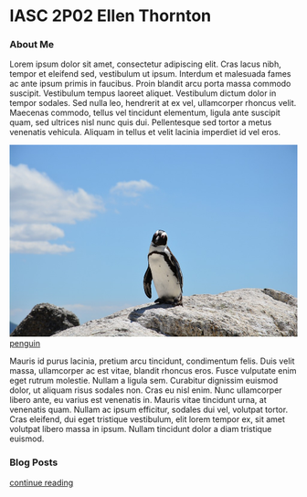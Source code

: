 # IASC 2P02 Ellen Thornton

### About Me

Lorem ipsum dolor sit amet, consectetur adipiscing elit. Cras lacus nibh, tempor et eleifend sed, vestibulum ut ipsum. Interdum et malesuada fames ac ante ipsum primis in faucibus. Proin blandit arcu porta massa commodo suscipit. Vestibulum tempus laoreet aliquet. Vestibulum dictum dolor in tempor sodales. Sed nulla leo, hendrerit at ex vel, ullamcorper rhoncus velit. Maecenas commodo, tellus vel tincidunt elementum, ligula ante suscipit quam, sed ultrices nisl nunc quis dui. Pellentesque sed tortor a metus venenatis vehicula. Aliquam in tellus et velit lacinia imperdiet id vel eros. 

![](images/penguin-657527_960_720.jpg)
[penguin](https://en.wikipedia.org/wiki/Penguin)

Mauris id purus lacinia, pretium arcu tincidunt, condimentum felis. Duis velit massa, ullamcorper ac est vitae, blandit rhoncus eros. Fusce vulputate enim eget rutrum molestie. Nullam a ligula sem. Curabitur dignissim euismod dolor, ut aliquam risus sodales non. Cras eu nisl enim. Nunc ullamcorper libero ante, eu varius est venenatis in. Mauris vitae tincidunt urna, at venenatis quam. Nullam ac ipsum efficitur, sodales dui vel, volutpat tortor. Cras eleifend, dui eget tristique vestibulum, elit lorem tempor ex, sit amet volutpat libero massa in ipsum. Nullam tincidunt dolor a diam tristique euismod.

### Blog Posts

[continue reading](blog)
